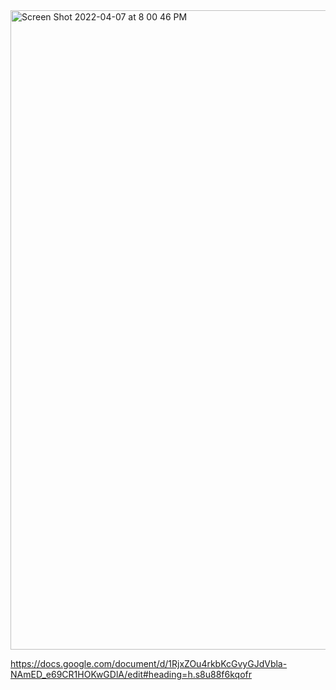 <img width="1023" alt="Screen Shot 2022-04-07 at 8 00 46 PM" src="https://user-images.githubusercontent.com/103221420/162355096-22c141e5-5b1b-47b2-9365-964414c856ba.png">

https://docs.google.com/document/d/1RjxZOu4rkbKcGvyGJdVbla-NAmED_e69CR1HOKwGDlA/edit#heading=h.s8u88f6kqofr
